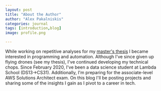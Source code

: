 ```yaml
---
layout: post
title: "About the Author"
author: "Alex Pakalniskis"
categories: journal
tags: [introduction,blog]
image: profile.png

---
```


While working on repetitive analyses for my [master's thesis](https://search.proquest.com/openview/ffaee555994c5e1e6616aba6c65d4f0c/1?pq-origsite=gscholar&cbl=18750&diss=y) I became interested in programming and automation. Although I've since given up flying drones (see my thesis), I've continued developing my technical chops. Since February 2020, I've been a data science student at Lambda School (DS13->CS31). Additionally, I'm preparing for the associate-level AWS Solutions Architect exam. On this blog I'll be posting projects and sharing some of the insights I gain as I pivot to a career in tech. 
